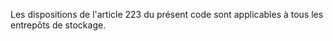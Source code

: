 Les dispositions de l'article 223 du présent code sont
applicables à tous les entrepôts de stockage.